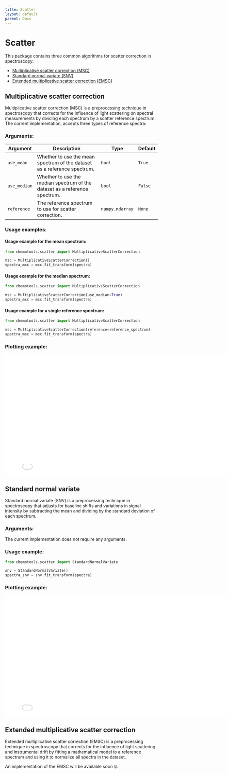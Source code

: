 ```yaml
---
title: Scatter
layout: default
parent: Docs
---
```


# __Scatter__

This package contains three common algorithms for scatter correction in spectroscopy:

- [Multiplicative scatter correction (MSC)](#multiplicative-scatter-correction)
- [Standard normal variate (SNV)](#standard-normal-variate)
- [Extended multiplicative scatter correction (EMSC)](#extended-multiplicative-scatter-correction)

## __Multiplicative scatter correction__
Multiplicative scatter correction (MSC) is a preprocessing technique in spectroscopy that corrects for the influence of light scattering on spectral measurements by dividing each spectrum by a scatter reference spectrum. The current implementation, accepts three types of reference spectra:

### __Arguments__:

| Argument | Description | Type | Default |
| --- | --- | --- | --- |
|```use_mean``` | Whether to use the mean spectrum of the dataset as a reference spectrum. | ```bool``` | ```True``` |
| ```use_median``` | Whether to use the median spectrum of the dataset as a reference spectrum. | ```bool``` | ```False``` |
| ```reference``` | The reference spectrum to use for scatter correction. | ```numpy.ndarray``` | ```None``` |

### __Usage examples__:

#### __Usage example for the mean spectrum:__

```python
from chemotools.scatter import MultiplicativeScatterCorrection

msc = MultiplicativeScatterCorrection()
spectra_msc = msc.fit_transform(spectra)
``` 

#### __Usage example for the median spectrum:__

```python
from chemotools.scatter import MultiplicativeScatterCorrection

msc = MultiplicativeScatterCorrection(use_median=True)
spectra_msc = msc.fit_transform(spectra)
``` 

#### __Usage example for a single reference spectrum:__

```python
from chemotools.scatter import MultiplicativeScatterCorrection

msc = MultiplicativeScatterCorrection(reference=reference_spectrum)
spectra_msc = msc.fit_transform(spectra)
```

### __Plotting example__:

<iframe src="figures/multiplicative_signal_correction.html" width="800px" height="400px" style="border: none;"></iframe>

## __Standard normal variate__
Standard normal variate (SNV) is a preprocessing technique in spectroscopy that adjusts for baseline shifts and variations in signal intensity by subtracting the mean and dividing by the standard deviation of each spectrum.


### __Arguments__:

The current implementation does not require any arguments.


### __Usage example__:

```python
from chemotools.scatter import StandardNormalVariate

snv = StandardNormalVariate()
spectra_snv = snv.fit_transform(spectra)
```

### __Plotting example__:
<iframe src="figures/standard_normal_variate.html" width="800px" height="400px" style="border: none;"></iframe>

## __Extended multiplicative scatter correction__
Extended multiplicative scatter correction (EMSC) is a preprocessing technique in spectroscopy that corrects for the influence of light scattering and instrumental drift by fitting a mathematical model to a reference spectrum and using it to normalize all spectra in the dataset.

An implementation of the EMSC will be available soon 🤓.